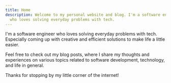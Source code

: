 ```yaml
---
title: Home
description: Welcome to my personal website and blog. I'm a software engineer
  who loves solving everyday problems with tech.
---
```


I'm a software engineer who loves solving everyday problems with tech. Especially coming up with creative and efficient solutions to make life a little easier.

Feel free to check out my blog posts, where I share my thoughts and experiences on various topics related to software development, technology, and life in general.

Thanks for stopping by my little corner of the internet!
